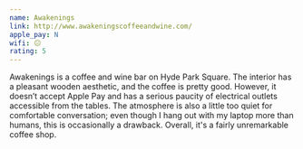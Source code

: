 ```yaml
---
name: Awakenings
link: http://www.awakeningscoffeeandwine.com/
apple_pay: N
wifi: 😐
rating: 5
---
```


Awakenings is a coffee and wine bar on Hyde Park Square.
The interior has a pleasant wooden aesthetic, and the coffee is pretty good.
However, it doesn’t accept Apple Pay and has a serious paucity of electrical outlets accessible from the tables.
The atmosphere is also a little too quiet for comfortable conversation; even though I hang out with my laptop more than humans, this is occasionally a drawback.
Overall, it's a fairly unremarkable coffee shop.
